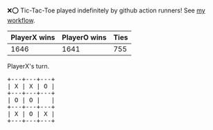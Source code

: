 :x::o: Tic-Tac-Toe played indefinitely by github action runners! See [my workflow](.github/workflows/play.yaml).

|PlayerX wins|PlayerO wins|Ties|
|-|-|-|
|1646|1641|755|

PlayerX's turn.

<pre>
+---+---+---+
| X | X | O |
+---+---+---+
| O | O |   |
+---+---+---+
| X | O | X |
+---+---+---+
</pre>